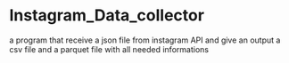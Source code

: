 # Instagram_Data_collector
a program that receive a json file from instagram API and give an output a csv file and a parquet file with all needed informations
